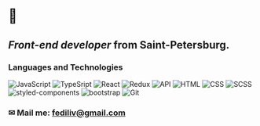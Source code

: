 # 👋 
## *Front-end developer* from Saint-Petersburg.
### Languages and Technologies
![JavaScript](https://img.shields.io/badge/-JavaScript-090909?style=for-the-badge&logo=JavaScript)
![TypeSript](https://img.shields.io/badge/-TypeScript-090909?style=for-the-badge&logo=TypeScript)
![React](https://img.shields.io/badge/-ReactJs-090909?style=for-the-badge&logo=React)
![Redux](https://img.shields.io/badge/-Redux-090909?style=for-the-badge&logo=Redux)
![API](https://img.shields.io/badge/-REST&#032;API-090909?style=for-the-badge)
![HTML](https://img.shields.io/badge/-HTML-090909?style=for-the-badge&logo=html5)
![CSS](https://img.shields.io/badge/-CSS-090909?style=for-the-badge&logo=css3)
![SCSS](https://img.shields.io/badge/-SASS-090909?style=for-the-badge&logo=sass)
![styled-components](https://img.shields.io/badge/-STYLEDCOMPONENTS-090909?style=for-the-badge&logo=styledComponents)
![bootstrap](https://img.shields.io/badge/-BOOTSTRAP-090909?style=for-the-badge&logo=bootstrap)
![Git](https://img.shields.io/badge/-Git-090909?style=for-the-badge&logo=Git)
### ✉ Mail me: fediliv@gmail.com


<!--
**FedorLivshits/FedorLivshits** is a ✨ _special_ ✨ repository because its `README.md` (this file) appears on your GitHub profile.

Here are some ideas to get you started:

- 🔭 I’m currently working on ...
- 🌱 I’m currently learning ...
- 👯 I’m looking to collaborate on ...
- 🤔 I’m looking for help with ...
- 💬 Ask me about ...
- 📫 How to reach me: ...
- 😄 Pronouns: ...
- ⚡ Fun fact: ...
-->
